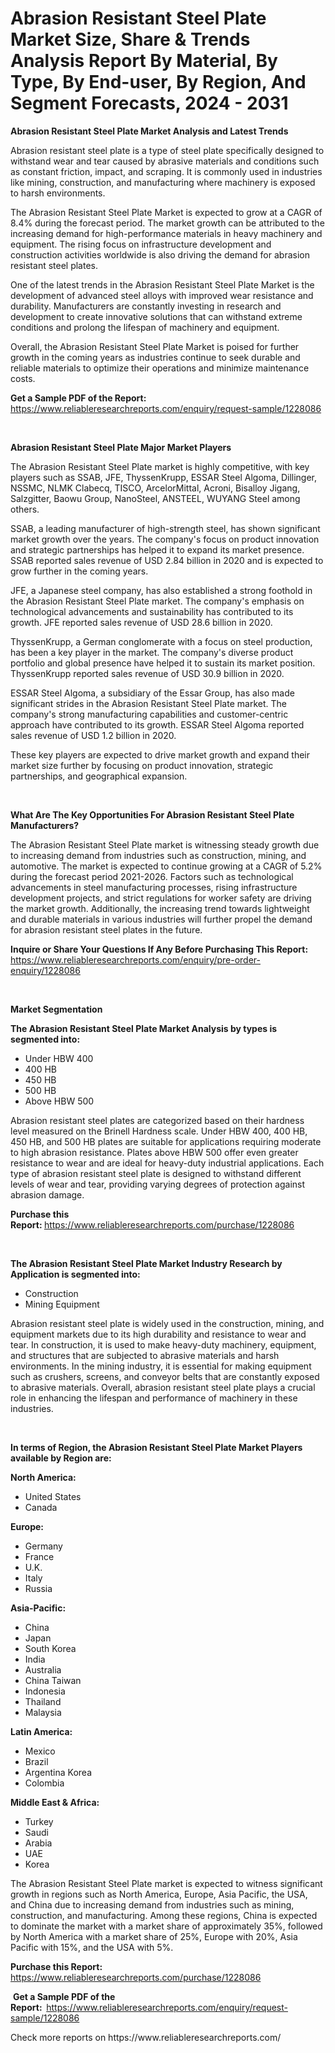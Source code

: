 <p><h1>Abrasion Resistant Steel Plate Market Size, Share & Trends Analysis Report By Material, By Type, By End-user, By Region, And Segment Forecasts, 2024 - 2031</h1></p><p><strong>Abrasion Resistant Steel Plate Market Analysis and Latest Trends</strong></p>
<p><p>Abrasion resistant steel plate is a type of steel plate specifically designed to withstand wear and tear caused by abrasive materials and conditions such as constant friction, impact, and scraping. It is commonly used in industries like mining, construction, and manufacturing where machinery is exposed to harsh environments.</p><p>The Abrasion Resistant Steel Plate Market is expected to grow at a CAGR of 8.4% during the forecast period. The market growth can be attributed to the increasing demand for high-performance materials in heavy machinery and equipment. The rising focus on infrastructure development and construction activities worldwide is also driving the demand for abrasion resistant steel plates.</p><p>One of the latest trends in the Abrasion Resistant Steel Plate Market is the development of advanced steel alloys with improved wear resistance and durability. Manufacturers are constantly investing in research and development to create innovative solutions that can withstand extreme conditions and prolong the lifespan of machinery and equipment.</p><p>Overall, the Abrasion Resistant Steel Plate Market is poised for further growth in the coming years as industries continue to seek durable and reliable materials to optimize their operations and minimize maintenance costs.</p></p>
<p><strong>Get a Sample PDF of the Report:&nbsp;</strong> <a href="https://www.reliableresearchreports.com/enquiry/request-sample/1228086">https://www.reliableresearchreports.com/enquiry/request-sample/1228086</a></p>
<p>&nbsp;</p>
<p><strong>Abrasion Resistant Steel Plate Major Market Players</strong></p>
<p><p>The Abrasion Resistant Steel Plate market is highly competitive, with key players such as SSAB, JFE, ThyssenKrupp, ESSAR Steel Algoma, Dillinger, NSSMC, NLMK Clabecq, TISCO, ArcelorMittal, Acroni, Bisalloy Jigang, Salzgitter, Baowu Group, NanoSteel, ANSTEEL, WUYANG Steel among others.</p><p>SSAB, a leading manufacturer of high-strength steel, has shown significant market growth over the years. The company's focus on product innovation and strategic partnerships has helped it to expand its market presence. SSAB reported sales revenue of USD 2.84 billion in 2020 and is expected to grow further in the coming years.</p><p>JFE, a Japanese steel company, has also established a strong foothold in the Abrasion Resistant Steel Plate market. The company's emphasis on technological advancements and sustainability has contributed to its growth. JFE reported sales revenue of USD 28.6 billion in 2020.</p><p>ThyssenKrupp, a German conglomerate with a focus on steel production, has been a key player in the market. The company's diverse product portfolio and global presence have helped it to sustain its market position. ThyssenKrupp reported sales revenue of USD 30.9 billion in 2020.</p><p>ESSAR Steel Algoma, a subsidiary of the Essar Group, has also made significant strides in the Abrasion Resistant Steel Plate market. The company's strong manufacturing capabilities and customer-centric approach have contributed to its growth. ESSAR Steel Algoma reported sales revenue of USD 1.2 billion in 2020.</p><p>These key players are expected to drive market growth and expand their market size further by focusing on product innovation, strategic partnerships, and geographical expansion.</p></p>
<p>&nbsp;</p>
<p><strong>What Are The Key Opportunities For Abrasion Resistant Steel Plate Manufacturers?</strong></p>
<p><p>The Abrasion Resistant Steel Plate market is witnessing steady growth due to increasing demand from industries such as construction, mining, and automotive. The market is expected to continue growing at a CAGR of 5.2% during the forecast period 2021-2026. Factors such as technological advancements in steel manufacturing processes, rising infrastructure development projects, and strict regulations for worker safety are driving the market growth. Additionally, the increasing trend towards lightweight and durable materials in various industries will further propel the demand for abrasion resistant steel plates in the future.</p></p>
<p><strong>Inquire or Share Your Questions If Any Before Purchasing This Report:</strong> <a href="https://www.reliableresearchreports.com/enquiry/pre-order-enquiry/1228086">https://www.reliableresearchreports.com/enquiry/pre-order-enquiry/1228086</a></p>
<p>&nbsp;</p>
<p><strong>Market Segmentation</strong></p>
<p><strong>The Abrasion Resistant Steel Plate Market Analysis by types is segmented into:</strong></p>
<p><ul><li>Under HBW 400</li><li>400 HB</li><li>450 HB</li><li>500 HB</li><li>Above HBW 500</li></ul></p>
<p><p>Abrasion resistant steel plates are categorized based on their hardness level measured on the Brinell Hardness scale. Under HBW 400, 400 HB, 450 HB, and 500 HB plates are suitable for applications requiring moderate to high abrasion resistance. Plates above HBW 500 offer even greater resistance to wear and are ideal for heavy-duty industrial applications. Each type of abrasion resistant steel plate is designed to withstand different levels of wear and tear, providing varying degrees of protection against abrasion damage.</p></p>
<p><strong>Purchase this Report:&nbsp;</strong><a href="https://www.reliableresearchreports.com/purchase/1228086">https://www.reliableresearchreports.com/purchase/1228086</a></p>
<p>&nbsp;</p>
<p><strong>The Abrasion Resistant Steel Plate Market Industry Research by Application is segmented into:</strong></p>
<p><ul><li>Construction</li><li>Mining Equipment</li></ul></p>
<p><p>Abrasion resistant steel plate is widely used in the construction, mining, and equipment markets due to its high durability and resistance to wear and tear. In construction, it is used to make heavy-duty machinery, equipment, and structures that are subjected to abrasive materials and harsh environments. In the mining industry, it is essential for making equipment such as crushers, screens, and conveyor belts that are constantly exposed to abrasive materials. Overall, abrasion resistant steel plate plays a crucial role in enhancing the lifespan and performance of machinery in these industries.</p></p>
<p>&nbsp;</p>
<p><strong>In terms of Region, the Abrasion Resistant Steel Plate Market Players available by Region are:</strong></p>
<p>
    <p> <strong> North America: </strong>
        <ul>
            <li>United States</li>
            <li>Canada</li>
        </ul>
        </p> 
    <p> <strong> Europe: </strong>
        <ul>
            <li>Germany</li>
            <li>France</li>
            <li>U.K.</li>
            <li>Italy</li>
            <li>Russia</li>
        </ul>
        </p> 
    <p> <strong> Asia-Pacific: </strong>
        <ul>
            <li>China</li>
            <li>Japan</li>
            <li>South Korea</li>
            <li>India</li>
            <li>Australia</li>
            <li>China Taiwan</li>
            <li>Indonesia</li>
            <li>Thailand</li>
            <li>Malaysia</li>
        </ul>
        </p> 
    <p> <strong> Latin America: </strong>
        <ul>
            <li>Mexico</li>
            <li>Brazil</li>
            <li>Argentina Korea</li>
            <li>Colombia</li>
        </ul>
        </p> 
    <p> <strong> Middle East & Africa: </strong>
        <ul>
            <li>Turkey</li>
            <li>Saudi</li>
            <li>Arabia</li>
            <li>UAE</li>
            <li>Korea</li>
        </ul>
    </p>
    </p>
<p><p>The Abrasion Resistant Steel Plate market is expected to witness significant growth in regions such as North America, Europe, Asia Pacific, the USA, and China due to increasing demand from industries such as mining, construction, and manufacturing. Among these regions, China is expected to dominate the market with a market share of approximately 35%, followed by North America with a market share of 25%, Europe with 20%, Asia Pacific with 15%, and the USA with 5%.</p></p>
<p><strong>Purchase this Report: </strong><a href="https://www.reliableresearchreports.com/purchase/1228086">https://www.reliableresearchreports.com/purchase/1228086</a></p>
<p>&nbsp;<strong>Get a Sample PDF of the Report:&nbsp;&nbsp;</strong><a href="https://www.reliableresearchreports.com/enquiry/request-sample/1228086">https://www.reliableresearchreports.com/enquiry/request-sample/1228086</a></p>
<p><strong></strong></p>
<p>Check more reports on https://www.reliableresearchreports.com/</p>